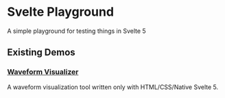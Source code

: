 # Svelte Playground

A simple playground for testing things in Svelte 5

## Existing Demos
### [Waveform Visualizer](/src/routes/waveform-visualizer/)
A waveform visualization tool written only with HTML/CSS/Native Svelte 5.